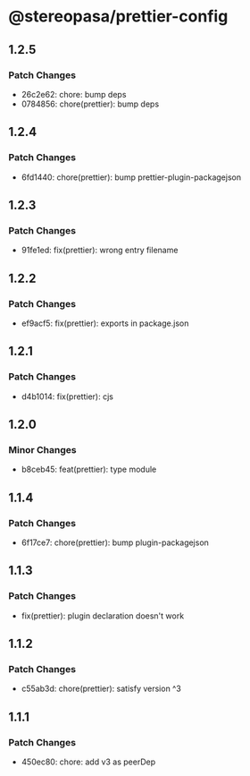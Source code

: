 # @stereopasa/prettier-config

## 1.2.5

### Patch Changes

- 26c2e62: chore: bump deps
- 0784856: chore(prettier): bump deps

## 1.2.4

### Patch Changes

- 6fd1440: chore(prettier): bump prettier-plugin-packagejson

## 1.2.3

### Patch Changes

- 91fe1ed: fix(prettier): wrong entry filename

## 1.2.2

### Patch Changes

- ef9acf5: fix(prettier): exports in package.json

## 1.2.1

### Patch Changes

- d4b1014: fix(prettier): cjs

## 1.2.0

### Minor Changes

- b8ceb45: feat(prettier): type module

## 1.1.4

### Patch Changes

- 6f17ce7: chore(prettier): bump plugin-packagejson

## 1.1.3

### Patch Changes

- fix(prettier): plugin declaration doesn't work

## 1.1.2

### Patch Changes

- c55ab3d: chore(prettier): satisfy version ^3

## 1.1.1

### Patch Changes

- 450ec80: chore: add v3 as peerDep
